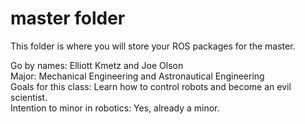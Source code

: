 # master folder
This folder is where you will store your ROS packages for the master.

Go by names: Elliott Kmetz and Joe Olson <br/>
Major: Mechanical Engineering and Astronautical Engineering <br/>
Goals for this class: Learn how to control robots and become an evil scientist. <br/>
Intention to minor in robotics: Yes, already a minor. <br/> 


